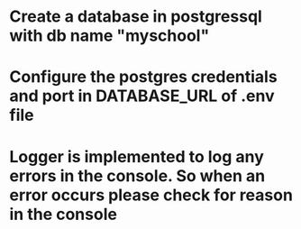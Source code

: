 # Create a database in postgressql with db name "myschool"

# Configure the postgres credentials and port in DATABASE_URL of .env file

# Logger is implemented to log any errors in the console. So when an error occurs please check for reason in the console
